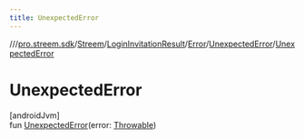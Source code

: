 ```yaml
---
title: UnexpectedError
---
```

//[<root>](../../../../../../index.html)/[pro.streem.sdk](../../../../index.html)/[Streem](../../../index.html)/[LoginInvitationResult](../../index.html)/[Error](../index.html)/[UnexpectedError](index.html)/[UnexpectedError](-unexpected-error.html)



# UnexpectedError



[androidJvm]\
fun [UnexpectedError](-unexpected-error.html)(error: [Throwable](https://kotlinlang.org/api/latest/jvm/stdlib/kotlin/-throwable/index.html))




